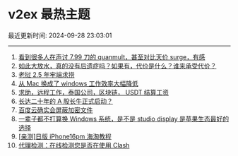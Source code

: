 # v2ex 最热主题

最近更新时间: 2024-09-28 23:03:01

--- 
1. [看到很多人在声讨 7.99 刀的 quanmult，甚至对比天价 surge，有感](https://www.v2ex.com/t/1076467) 
2. [如此大放水，真的没有后遗症吗？如果有，代价是什么？谁来承受代价？](https://www.v2ex.com/t/1076477) 
3. [老挝 2.5 年牢端求捞](https://www.v2ex.com/t/1076473) 
4. [从 Mac 换成了 windows 工作效率大幅降低](https://www.v2ex.com/t/1076493) 
5. [求助，远程工作，泰国公司，区块链， USDT 结算工资](https://www.v2ex.com/t/1076491) 
6. [长达二十年的 A 股长牛正式启动？](https://www.v2ex.com/t/1076498) 
7. [百度云确实会屏蔽加密文件](https://www.v2ex.com/t/1076501) 
8. [一辈子都不打算换 Windows 系统，是不是 studio display 是苹果生态最好的选择](https://www.v2ex.com/t/1076518) 
9. [[亲测]日版 iPhone16pm 海淘教程](https://www.v2ex.com/t/1076559) 
10. [代理检测：在线检测您是否在使用 Clash](https://www.v2ex.com/t/1076579) 
